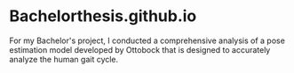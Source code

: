 # Bachelorthesis.github.io
For my Bachelor's project, I conducted a comprehensive analysis of a pose estimation model developed by Ottobock that is designed to accurately analyze the human gait cycle.
